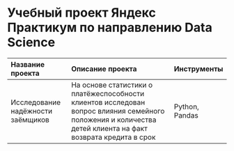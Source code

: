 # Учебный проект Яндекс Практикум по направлению Data Science

|Название проекта|Описание проекта|Инструменты|
|:---------------|:---------------|:----------|
|Исследование надёжности заёмщиков|На основе статистики о платёжеспособности клиентов исследован вопрос влияния семейного положения и количества детей клиента на факт возврата кредита в срок|Python, Pandas|